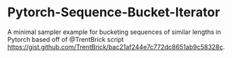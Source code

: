 # Pytorch-Sequence-Bucket-Iterator
A minimal sampler example for bucketing sequences of similar lengths in Pytorch based off of @TrentBrick script https://gist.github.com/TrentBrick/bac21af244e7c772dc8651ab9c58328c.
